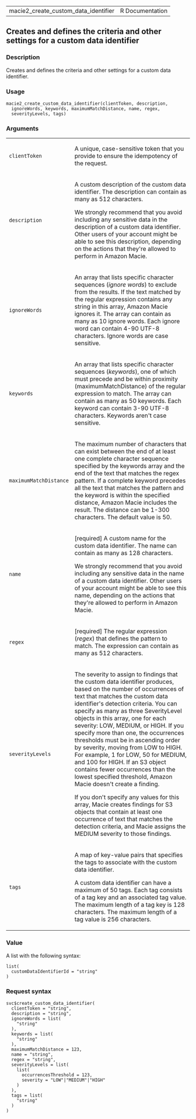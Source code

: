 <table style="width: 100%;">
<tbody>
<tr class="odd">
<td>macie2_create_custom_data_identifier</td>
<td style="text-align: right;">R Documentation</td>
</tr>
</tbody>
</table>

## Creates and defines the criteria and other settings for a custom data identifier

### Description

Creates and defines the criteria and other settings for a custom data
identifier.

### Usage

    macie2_create_custom_data_identifier(clientToken, description,
      ignoreWords, keywords, maximumMatchDistance, name, regex,
      severityLevels, tags)

### Arguments

<table>
<colgroup>
<col style="width: 35%" />
<col style="width: 65%" />
</colgroup>
<tbody>
<tr class="odd">
<td><code
id="macie2_create_custom_data_identifier_:_clientToken">clientToken</code></td>
<td><p>A unique, case-sensitive token that you provide to ensure the
idempotency of the request.</p></td>
</tr>
<tr class="even">
<td><code
id="macie2_create_custom_data_identifier_:_description">description</code></td>
<td><p>A custom description of the custom data identifier. The
description can contain as many as 512 characters.</p>
<p>We strongly recommend that you avoid including any sensitive data in
the description of a custom data identifier. Other users of your account
might be able to see this description, depending on the actions that
they're allowed to perform in Amazon Macie.</p></td>
</tr>
<tr class="odd">
<td><code
id="macie2_create_custom_data_identifier_:_ignoreWords">ignoreWords</code></td>
<td><p>An array that lists specific character sequences (<em>ignore
words</em>) to exclude from the results. If the text matched by the
regular expression contains any string in this array, Amazon Macie
ignores it. The array can contain as many as 10 ignore words. Each
ignore word can contain 4-90 UTF-8 characters. Ignore words are case
sensitive.</p></td>
</tr>
<tr class="even">
<td><code
id="macie2_create_custom_data_identifier_:_keywords">keywords</code></td>
<td><p>An array that lists specific character sequences
(<em>keywords</em>), one of which must precede and be within proximity
(maximumMatchDistance) of the regular expression to match. The array can
contain as many as 50 keywords. Each keyword can contain 3-90 UTF-8
characters. Keywords aren't case sensitive.</p></td>
</tr>
<tr class="odd">
<td><code
id="macie2_create_custom_data_identifier_:_maximumMatchDistance">maximumMatchDistance</code></td>
<td><p>The maximum number of characters that can exist between the end
of at least one complete character sequence specified by the keywords
array and the end of the text that matches the regex pattern. If a
complete keyword precedes all the text that matches the pattern and the
keyword is within the specified distance, Amazon Macie includes the
result. The distance can be 1-300 characters. The default value is
50.</p></td>
</tr>
<tr class="even">
<td><code
id="macie2_create_custom_data_identifier_:_name">name</code></td>
<td><p>[required] A custom name for the custom data identifier. The name
can contain as many as 128 characters.</p>
<p>We strongly recommend that you avoid including any sensitive data in
the name of a custom data identifier. Other users of your account might
be able to see this name, depending on the actions that they're allowed
to perform in Amazon Macie.</p></td>
</tr>
<tr class="odd">
<td><code
id="macie2_create_custom_data_identifier_:_regex">regex</code></td>
<td><p>[required] The regular expression (<em>regex</em>) that defines
the pattern to match. The expression can contain as many as 512
characters.</p></td>
</tr>
<tr class="even">
<td><code
id="macie2_create_custom_data_identifier_:_severityLevels">severityLevels</code></td>
<td><p>The severity to assign to findings that the custom data
identifier produces, based on the number of occurrences of text that
matches the custom data identifier's detection criteria. You can specify
as many as three SeverityLevel objects in this array, one for each
severity: LOW, MEDIUM, or HIGH. If you specify more than one, the
occurrences thresholds must be in ascending order by severity, moving
from LOW to HIGH. For example, 1 for LOW, 50 for MEDIUM, and 100 for
HIGH. If an S3 object contains fewer occurrences than the lowest
specified threshold, Amazon Macie doesn't create a finding.</p>
<p>If you don't specify any values for this array, Macie creates
findings for S3 objects that contain at least one occurrence of text
that matches the detection criteria, and Macie assigns the MEDIUM
severity to those findings.</p></td>
</tr>
<tr class="odd">
<td><code
id="macie2_create_custom_data_identifier_:_tags">tags</code></td>
<td><p>A map of key-value pairs that specifies the tags to associate
with the custom data identifier.</p>
<p>A custom data identifier can have a maximum of 50 tags. Each tag
consists of a tag key and an associated tag value. The maximum length of
a tag key is 128 characters. The maximum length of a tag value is 256
characters.</p></td>
</tr>
</tbody>
</table>

### Value

A list with the following syntax:

    list(
      customDataIdentifierId = "string"
    )

### Request syntax

    svc$create_custom_data_identifier(
      clientToken = "string",
      description = "string",
      ignoreWords = list(
        "string"
      ),
      keywords = list(
        "string"
      ),
      maximumMatchDistance = 123,
      name = "string",
      regex = "string",
      severityLevels = list(
        list(
          occurrencesThreshold = 123,
          severity = "LOW"|"MEDIUM"|"HIGH"
        )
      ),
      tags = list(
        "string"
      )
    )
